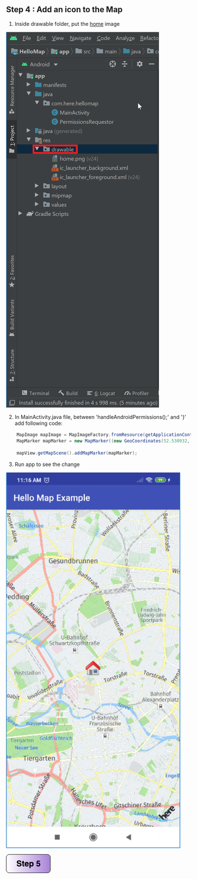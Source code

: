 ## Step 4 : Add an icon to the Map

1. Inside drawable folder, put the [home](https://github.com/vidhanbhonsle/Android-workshop-with-HERE-SDK/blob/master/img/home.png) image

![alt text](/img/drawable.png)

2. In MainActivity.java file, between 'handleAndroidPermissions();' and '}' add following code:

```java
    MapImage mapImage = MapImageFactory.fromResource(getApplicationContext().getResources(), R.drawable.home);
    MapMarker mapMarker = new MapMarker((new GeoCoordinates(52.530932, 13.384915)), mapImage);

    mapView.getMapScene().addMapMarker(mapMarker);
```
3. Run app to see the change

![alt text](/img/marker.png)


[![Foo](/img/s5.png)](/Step6.md)

